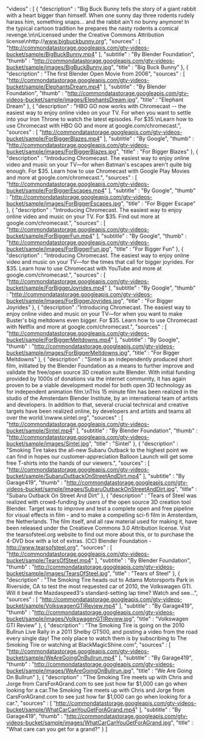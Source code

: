 "videos" : [ 
		    { "description" : "Big Buck Bunny tells the story of a giant rabbit with a heart bigger than himself. When one sunny day three rodents rudely harass him, something snaps... and the rabbit ain't no bunny anymore! In the typical cartoon tradition he prepares the nasty rodents a comical revenge.\n\nLicensed under the Creative Commons Attribution license\nhttp://www.bigbuckbunny.org",
              "sources" : [ "http://commondatastorage.googleapis.com/gtv-videos-bucket/sample/BigBuckBunny.mp4" ],
              "subtitle" : "By Blender Foundation",
              "thumb" : "http://commondatastorage.googleapis.com/gtv-videos-bucket/sample/images/BigBuckBunny.jpg",
              "title" : "Big Buck Bunny"
            },
            { "description" : "The first Blender Open Movie from 2006",
              "sources" : [ "http://commondatastorage.googleapis.com/gtv-videos-bucket/sample/ElephantsDream.mp4" ],
              "subtitle" : "By Blender Foundation",
              "thumb" : "http://commondatastorage.googleapis.com/gtv-videos-bucket/sample/images/ElephantsDream.jpg",
              "title" : "Elephant Dream"
            },
            { "description" : "HBO GO now works with Chromecast -- the easiest way to enjoy online video on your TV. For when you want to settle into your Iron Throne to watch the latest episodes. For $35.\nLearn how to use Chromecast with HBO GO and more at google.com/chromecast.",
              "sources" : [ "http://commondatastorage.googleapis.com/gtv-videos-bucket/sample/ForBiggerBlazes.mp4" ],
              "subtitle" : "By Google",
              "thumb" : "http://commondatastorage.googleapis.com/gtv-videos-bucket/sample/images/ForBiggerBlazes.jpg",
              "title" : "For Bigger Blazes"
            },
            { "description" : "Introducing Chromecast. The easiest way to enjoy online video and music on your TV—for when Batman's escapes aren't quite big enough. For $35. Learn how to use Chromecast with Google Play Movies and more at google.com/chromecast.",
              "sources" : [ "http://commondatastorage.googleapis.com/gtv-videos-bucket/sample/ForBiggerEscapes.mp4" ],
              "subtitle" : "By Google",
              "thumb" : "http://commondatastorage.googleapis.com/gtv-videos-bucket/sample/images/ForBiggerEscapes.jpg",
              "title" : "For Bigger Escape"
            },
            { "description" : "Introducing Chromecast. The easiest way to enjoy online video and music on your TV. For $35.  Find out more at google.com/chromecast.",
              "sources" : [ "http://commondatastorage.googleapis.com/gtv-videos-bucket/sample/ForBiggerFun.mp4" ],
              "subtitle" : "By Google",
              "thumb" : "http://commondatastorage.googleapis.com/gtv-videos-bucket/sample/images/ForBiggerFun.jpg",
              "title" : "For Bigger Fun"
            },
            { "description" : "Introducing Chromecast. The easiest way to enjoy online video and music on your TV—for the times that call for bigger joyrides. For $35. Learn how to use Chromecast with YouTube and more at google.com/chromecast.",
              "sources" : [ "http://commondatastorage.googleapis.com/gtv-videos-bucket/sample/ForBiggerJoyrides.mp4" ],
              "subtitle" : "By Google",
              "thumb" : "http://commondatastorage.googleapis.com/gtv-videos-bucket/sample/images/ForBiggerJoyrides.jpg",
              "title" : "For Bigger Joyrides"
            },
            { "description" :"Introducing Chromecast. The easiest way to enjoy online video and music on your TV—for when you want to make Buster's big meltdowns even bigger. For $35. Learn how to use Chromecast with Netflix and more at google.com/chromecast.", 
              "sources" : [ "http://commondatastorage.googleapis.com/gtv-videos-bucket/sample/ForBiggerMeltdowns.mp4" ],
              "subtitle" : "By Google",
              "thumb" : "http://commondatastorage.googleapis.com/gtv-videos-bucket/sample/images/ForBiggerMeltdowns.jpg",
              "title" : "For Bigger Meltdowns"
            },
			{ "description" : "Sintel is an independently produced short film, initiated by the Blender Foundation as a means to further improve and validate the free/open source 3D creation suite Blender. With initial funding provided by 1000s of donations via the internet community, it has again proven to be a viable development model for both open 3D technology as for independent animation film.\nThis 15 minute film has been realized in the studio of the Amsterdam Blender Institute, by an international team of artists and developers. In addition to that, several crucial technical and creative targets have been realized online, by developers and artists and teams all over the world.\nwww.sintel.org",
              "sources" : [ "http://commondatastorage.googleapis.com/gtv-videos-bucket/sample/Sintel.mp4" ],
              "subtitle" : "By Blender Foundation",
              "thumb" : "http://commondatastorage.googleapis.com/gtv-videos-bucket/sample/images/Sintel.jpg",
              "title" : "Sintel"
            },
			{ "description" : "Smoking Tire takes the all-new Subaru Outback to the highest point we can find in hopes our customer-appreciation Balloon Launch will get some free T-shirts into the hands of our viewers.",
              "sources" : [ "http://commondatastorage.googleapis.com/gtv-videos-bucket/sample/SubaruOutbackOnStreetAndDirt.mp4" ],
              "subtitle" : "By Garage419",
              "thumb" : "http://commondatastorage.googleapis.com/gtv-videos-bucket/sample/images/SubaruOutbackOnStreetAndDirt.jpg",
              "title" : "Subaru Outback On Street And Dirt"
            },
			{ "description" : "Tears of Steel was realized with crowd-funding by users of the open source 3D creation tool Blender. Target was to improve and test a complete open and free pipeline for visual effects in film - and to make a compelling sci-fi film in Amsterdam, the Netherlands.  The film itself, and all raw material used for making it, have been released under the Creatieve Commons 3.0 Attribution license. Visit the tearsofsteel.org website to find out more about this, or to purchase the 4-DVD box with a lot of extras.  (CC) Blender Foundation - http://www.tearsofsteel.org", 
              "sources" : [ "http://commondatastorage.googleapis.com/gtv-videos-bucket/sample/TearsOfSteel.mp4" ],
              "subtitle" : "By Blender Foundation",
              "thumb" : "http://commondatastorage.googleapis.com/gtv-videos-bucket/sample/images/TearsOfSteel.jpg",
              "title" : "Tears of Steel"
            },
			{ "description" : "The Smoking Tire heads out to Adams Motorsports Park in Riverside, CA to test the most requested car of 2010, the Volkswagen GTI. Will it beat the Mazdaspeed3's standard-setting lap time? Watch and see...",
              "sources" : [ "http://commondatastorage.googleapis.com/gtv-videos-bucket/sample/VolkswagenGTIReview.mp4" ],
              "subtitle" : "By Garage419",
              "thumb" : "http://commondatastorage.googleapis.com/gtv-videos-bucket/sample/images/VolkswagenGTIReview.jpg",
              "title" : "Volkswagen GTI Review"
            },
			{ "description" : "The Smoking Tire is going on the 2010 Bullrun Live Rally in a 2011 Shelby GT500, and posting a video from the road every single day! The only place to watch them is by subscribing to The Smoking Tire or watching at BlackMagicShine.com",
              "sources" : [ "http://commondatastorage.googleapis.com/gtv-videos-bucket/sample/WeAreGoingOnBullrun.mp4" ],
              "subtitle" : "By Garage419",
              "thumb" : "http://commondatastorage.googleapis.com/gtv-videos-bucket/sample/images/WeAreGoingOnBullrun.jpg",
              "title" : "We Are Going On Bullrun"
            },
			{ "description" : "The Smoking Tire meets up with Chris and Jorge from CarsForAGrand.com to see just how far $1,000 can go when looking for a car.The Smoking Tire meets up with Chris and Jorge from CarsForAGrand.com to see just how far $1,000 can go when looking for a car.",
              "sources" : [ "http://commondatastorage.googleapis.com/gtv-videos-bucket/sample/WhatCarCanYouGetForAGrand.mp4" ],
              "subtitle" : "By Garage419",
              "thumb" : "http://commondatastorage.googleapis.com/gtv-videos-bucket/sample/images/WhatCarCanYouGetForAGrand.jpg",
              "title" : "What care can you get for a grand?"
            }
    ]
